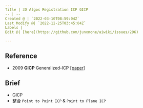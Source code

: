 ```yaml
---
Title | 3D Algos Registration ICP GICP
-- | --
Created @ | `2022-03-10T08:59:04Z`
Last Modify @| `2022-12-25T03:45:04Z`
Labels | ``
Edit @| [here](https://github.com/junxnone/aiwiki/issues/296)

---
```

## Reference
- 2009 **GICP**  Generalized-ICP [[paper](https://www.robots.ox.ac.uk/~avsegal/resources/papers/Generalized_ICP.pdf)]

## Brief
- GICP 
- 整合 `Point to Point ICP` & `Point to Plane ICP`
